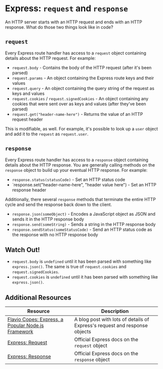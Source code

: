 # Express: `request` and `response`

An HTTP server starts with an HTTP request and ends with an HTTP response. What do those two things look like in code?

## `request`

Every Express route handler has access to a `request` object containing details about the HTTP request. For example:

* `request.body` - Contains the body of the HTTP request (after it's been parsed)
* `request.params` - An object containing the Express route keys and their values
* `request.query` - An object containing the query string of the request as keys and values
* `request.cookies` / `request.signedCookies` - An object containing any cookies that were sent over as keys and values (after they've been parsed)
* `request.get("header-name-here")` - Returns the value of an HTTP request header

This is modifiable, as well. For example, it's possible to look up a `user` object and add it to the `request` as `request.user`.

## `response`

Every Express route handler has access to a `response` object containing details about the HTTP response. You are generally calling methods on the `response` object to build up your eventual HTTP response. For example:

* `response.status(statusCode)` - Set an HTTP status code
* `response.set("header-name-here", "header value here") - Set an HTTP response header

Additionally, there several `response` methods that terminate the entire HTTP cycle and send the response back down to the client.

* `response.json(someObject)` - Encodes a JavaScript object as JSON and sends it in the HTTP response body
* `response.send(someString)` - Sends a string in the HTTP response body
* `response.sendStatus(someStatusCode)` - Send an HTTP status code as the response with no HTTP response body

## Watch Out!

* `request.body` is `undefined` until it has been parsed with something like `express.json()`. The same is true of `request.cookies` and `request.signedCookies`.
* `request.cookies` is `undefined` until it has been parsed with something like `express.json()`.

## Additional Resources

| Resource | Description |
| --- | --- |
| [Flavio Copes: Express, a Popular Node.js Framework](https://flaviocopes.com/express/) | A blog post with lots of details of Express's request and response objects |
| [Express: Request](https://expressjs.com/en/4x/api.html#req) | Official Express docs on the `request` object |
| [Express: Response](https://expressjs.com/en/4x/api.html#res) | Official Express docs on the `response` object |
